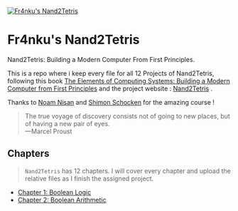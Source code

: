 
<a href="https://www.nand2tetris.org/"><img src="https://i.imgur.com/uzYbGGr.jpg" title="Fr4nku's Nand2Tetris" alt="Fr4nku's Nand2Tetris"></a>
# Fr4nku's Nand2Tetris
Nand2Tetris: Building a Modern Computer From First Principles.<br/>


This is a repo where i keep every file for all 12 Projects of Nand2Tetris, 
following this book [The Elements of Computing Systems: Building a Modern Computer from First Principles](https://www.amazon.it/Elements-Computing-Systems-Building-Principles/dp/0262640686) 
and the project website : [Nand2Tetris](https://www.nand2tetris.org) .<br/>


Thanks to [Noam Nisan](https://www.cs.huji.ac.il/~noam/) and [Shimon Schocken](https://www.shimonschocken.com/)  for the amazing course ! <br/>


> The true voyage of discovery consists not of going to new places, but of having a new pair of eyes. <br/>
> —Marcel Proust


## Chapters
> `Nand2Tetris` has 12 chapters. 
 I will cover every chapter and upload the relative files  as I finish the assigned project.
- [Chapter 1: Boolean Logic](https://github.com/fr4nku/nand2tetris/tree/master/Project%201)
- [Chapter 2: Boolean Arithmetic](https://github.com/fr4nku/nand2tetris/tree/master/Project%202)
